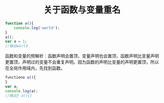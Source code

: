 <h1 style='text-align: center;'>关于函数与变量重名</h1>

```javascript
function a(){
	console.log('world');
}
a();
var a = 1;
//输出world
```

函数和变量的预解析：函数声明会置顶，变量声明也会置顶，函数声明比变量声明更置顶，声明过的变量不会重复声明。因为函数的声明比变量的声明更置顶，所以在全局作用域内，先找到函数。

```javascript
functiono a(){
}
var a;
console.log(a);
//输出ƒ a(){}
```

